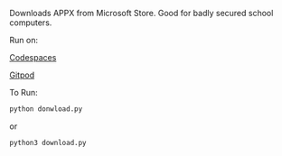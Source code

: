 Downloads APPX from Microsoft Store. Good for badly secured school computers.

Run on:

[Codespaces](https://codespaces.new/Inglan2/AppX-Downloader?quickstart=1)

[Gitpod](https://gitpod.io/?autostart=true#https://github.com/Inglan2/AppX-Downloader)

To Run:
```sh
python donwload.py 
```
or
```sh
python3 download.py
```
